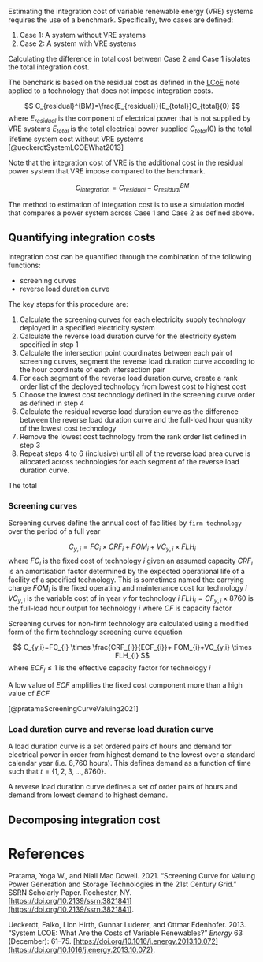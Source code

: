 Estimating the integration cost of variable renewable energy (VRE) systems requires the use of a benchmark. Specifically, two cases are defined:
1. Case 1: A system without VRE systems
2. Case 2: A system with VRE systems

Calculating the difference in total cost between Case 2 and Case 1 isolates the total integration cost.

The benchark is based on the residual cost as defined in the [LCoE](LCoE.md) note applied to a technology that does not impose integration costs.

$$
C_{residual}^{BM}=\frac{E_{residual}}{E_{total}}C_{total}(0)
$$
where
$E_{residual}$ is the component of electrical power that is not supplied by VRE systems
$E_{total}$ is the total electrical power supplied
$C_{total}(0)$ is the total lifetime system cost without VRE systems
[@ueckerdtSystemLCOEWhat2013]

Note that the integration cost of VRE is the additional cost in the residual power system that VRE impose compared to the benchmark.

$$
C_{integration}=C_{residual}-C_{residual}^{BM}
$$

The method to estimation of integration cost is to use a simulation model that compares a power system across Case 1 and Case 2 as defined above.

## Quantifying integration costs
Integration cost can be quantified through the combination of the following functions:
- screening curves
- reverse load duration curve

The key steps for this procedure are:
1. Calculate the screening curves for each electricity supply technology deployed in a specified electricity system
2. Calculate the reverse load duration curve for the electricity system specified in step 1
3. Calculate the intersection point coordinates between each pair of screening curves, segment the reverse load duration curve according to the hour coordinate of each intersection pair
4. For each segment of the reverse load duration curve, create a rank order list of the deployed technology from lowest cost to highest cost
5. Choose the lowest cost technology defined in the screening curve order as defined in step 4
6. Calculate the residual reverse load duration curve as the difference between the reverse load duration curve and the full-load hour quantity of the lowest cost technology 
7. Remove the lowest cost technology from the rank order list defined in step 3
8. Repeat steps 4 to 6 (inclusive) until all of the reverse load area curve is allocated across technologies for each segment of the reverse load duration curve.

The total

### Screening curves
Screening curves define the annual cost of facilities by `firm technology` over the period of a full year

$$
C_{y,i}=FC_{i} \times CRF_{i}+ FOM_{i}+VC_{y,i} \times FLH_{i}
$$
where
$FC_i$ is the fixed cost of technology $i$ given an assumed capacity
$CRF_{i}$ is an amortisation factor determined by the expected operational life of a facility of a specified technology. This is sometimes named the: carrying charge
$FOM_i$ is the fixed operating and maintenance cost for technology $i$
$VC_{y,i}$ is the variable cost of in year $y$ for technology $i$ 
$FLH_i= CF_{y,i} \times 8760$  is the full-load hour output for technology $i$ where $CF$ is capacity factor 

Screening curves for non-firm technology are calculated using a modified form of the firm technology screening curve equation

$$
C_{y,i}=FC_{i} \times \frac{CRF_{i}}{ECF_{i}}+ FOM_{i}+VC_{y,i} \times FLH_{i}
$$
where
$ECF_{i} \le 1$ is the effective capacity factor for technology $i$ 

A low value of $ECF$ amplifies the fixed cost component more than a high value of $ECF$

[@pratamaScreeningCurveValuing2021]

### Load duration curve and reverse load duration curve
A load duration curve is a set ordered pairs of hours and demand for electrical power in order from highest demand to the lowest over a standard calendar year (i.e. 8,760 hours). This defines demand as a function of time such that $t=\{1,2,3,...,8760\}$. 

A reverse load duration curve defines a set of order pairs of hours and demand from lowest demand to highest demand. 



## Decomposing integration cost


# References
Pratama, Yoga W., and Niall Mac Dowell. 2021. “Screening Curve for Valuing Power Generation and Storage Technologies in the 21st Century Grid.” SSRN Scholarly Paper. Rochester, NY. [https://doi.org/10.2139/ssrn.3821841](https://doi.org/10.2139/ssrn.3821841).

Ueckerdt, Falko, Lion Hirth, Gunnar Luderer, and Ottmar Edenhofer. 2013. “System LCOE: What Are the Costs of Variable Renewables?” _Energy_ 63 (December): 61–75. [https://doi.org/10.1016/j.energy.2013.10.072](https://doi.org/10.1016/j.energy.2013.10.072).